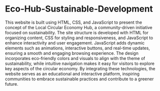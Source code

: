 # Eco-Hub-Sustainable-Development


This website is built using HTML, CSS, and JavaScript to present the concept of the Local Circular Economy Hub, a community-driven initiative focused on sustainability. The site structure is developed with HTML for organizing content, CSS for styling and responsiveness, and JavaScript to enhance interactivity and user engagement. JavaScript adds dynamic elements such as animations, interactive buttons, and real-time updates, ensuring a smooth and engaging browsing experience. The design incorporates eco-friendly colors and visuals to align with the theme of sustainability, while intuitive navigation makes it easy for visitors to explore key aspects of the circular economy. By integrating these technologies, the website serves as an educational and interactive platform, inspiring communities to embrace sustainable practices and contribute to a greener future.

